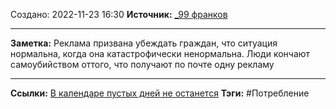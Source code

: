 Создано: 2022-11-23 16:30
**Источник:** [_99 франков](_99%20франков.md)
***
**Заметка:** Реклама призвана убеждать граждан, что ситуация нормальна, когда она катастрофически ненормальна. Люди кончают самоубийством оттого, что получают по почте одну рекламу
***
**Ссылки:** [В календаре пустых дней не останется](В%20календаре%20пустых%20дней%20не%20останется.md)
**Тэги:** #Потребление 


